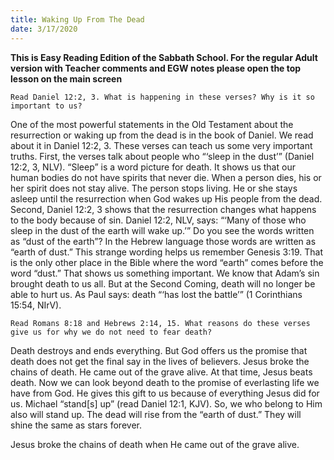 ```yaml
---
title: Waking Up From The Dead
date: 3/17/2020
---
```


 **This is Easy Reading Edition of the Sabbath School. For the regular Adult version with Teacher comments and EGW notes please open the top lesson on the main screen** 

`Read Daniel 12:2, 3. What is happening in these verses? Why is it so important to us?`

One of the most powerful statements in the Old Testament about the resurrection or waking up from the dead is in the book of Daniel. We read about it in Daniel 12:2, 3. These verses can teach us some very important truths. First, the verses talk about people who “‘sleep in the dust’” (Daniel 12:2, 3, NLV). “Sleep” is a word picture for death. It shows us that our human bodies do not have spirits that never die. When a person dies, his or her spirit does not stay alive. The person stops living. He or she stays asleep until the resurrection when God wakes up His people from the dead. Second, Daniel 12:2, 3 shows that the resurrection changes what happens to the body because of sin. Daniel 12:2, NLV, says: “‘Many of those who sleep in the dust of the earth will wake up.’” Do you see the words written as “dust of the earth”? In the Hebrew language those words are written as “earth of dust.” This strange wording helps us remember Genesis 3:19. That is the only other place in the Bible where the word “earth” comes before the word “dust.” That shows us something important. We know that Adam’s sin brought death to us all. But at the Second Coming, death will no longer be able to hurt us. As Paul says: death “‘has lost the battle’” (1 Corinthians 15:54, NIrV).

`Read Romans 8:18 and Hebrews 2:14, 15. What reasons do these verses give us for why we do not need to fear death?`

Death destroys and ends everything. But God offers us the promise that death does not get the final say in the lives of believers. Jesus broke the chains of death. He came out of the grave alive. At that time, Jesus beats death. Now we can look beyond death to the promise of everlasting life we have from God. He gives this gift to us because of everything Jesus did for us. Michael “stand[s] up” (read Daniel 12:1, KJV). So, we who belong to Him also will stand up. The dead will rise from the “earth of dust.” They will shine the same as stars forever.

Jesus broke the chains of death when He came out of the grave alive.
